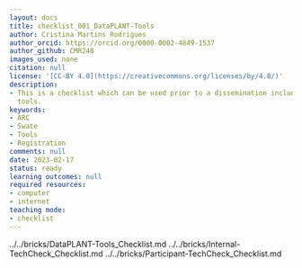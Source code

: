 ```yaml
---
layout: docs
title: checklist_001_DataPLANT-Tools
author: Cristina Martins Rodrigues
author_orcid: https://orcid.org/0000-0002-4849-1537
author_github: CMR248
images_used: none
citation: null
license: '[CC-BY 4.0](https://creativecommons.org/licenses/by/4.0/)'
description:
- This is a checklist which can be used prior to a dissemination including DataPLANT
  tools.
keywords:
- ARC
- Swate
- Tools
- Registration
comments: null
date: 2023-02-17
status: ready
learning outcomes: null
required resources:
- computer
- internet
teaching mode:
- checklist
---
```


../../bricks/DataPLANT-Tools_Checklist.md
../../bricks/Internal-TechCheck_Checklist.md
../../bricks/Participant-TechCheck_Checklist.md
